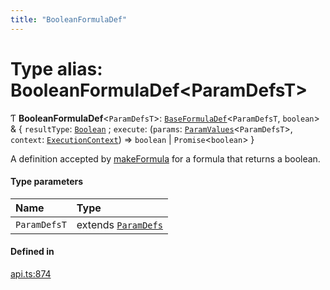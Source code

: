 ```yaml
---
title: "BooleanFormulaDef"
---
```

# Type alias: BooleanFormulaDef<ParamDefsT\>

Ƭ **BooleanFormulaDef**<`ParamDefsT`\>: [`BaseFormulaDef`](../interfaces/BaseFormulaDef.md)<`ParamDefsT`, `boolean`\> & { `resultType`: [`Boolean`](../enums/ValueType.md#boolean) ; `execute`: (`params`: [`ParamValues`](ParamValues.md)<`ParamDefsT`\>, `context`: [`ExecutionContext`](../interfaces/ExecutionContext.md)) => `boolean` \| `Promise`<`boolean`\>  }

A definition accepted by [makeFormula](../functions/makeFormula.md) for a formula that returns a boolean.

#### Type parameters

| Name | Type |
| :------ | :------ |
| `ParamDefsT` | extends [`ParamDefs`](ParamDefs.md) |

#### Defined in

[api.ts:874](https://github.com/coda/packs-sdk/blob/main/api.ts#L874)
